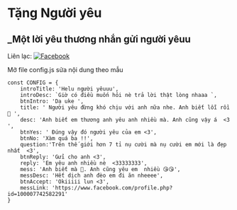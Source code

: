# Tặng Người yêu
## _Một lời yêu thương nhắn gửi người yêuu

Liên lạc: 
[![Facebook](https://i.imgur.com/GRqy96ts.jpg)](https://www.facebook.com/profile.php?id=100007742582291)


Mở file config.js sửa nội dung theo mẫu
```
const CONFIG = {
    introTitle: 'Helu người yêuuu',
    introDesc: `Giờ có điều muốn hỏi nè trả lời thật lòng nhaaa `,
    btnIntro: 'Dạ uke ',
    title: ' Người yêu đừng khó chịu với anh nữa nhe. Anh biết lỗi rồi 🥺 ',
    desc: 'Anh biết em thương anh yêu anh nhiều mà. Anh cũng vậy á  <3  ',
    btnYes: ' Đúng vậy đó người yêu của em <3',
    btnNo: 'Xàm quá ba !!',
    question:'Trên thế giới hơn 7 tỉ nụ cười mà nụ cười em mới là đẹp nhất  <3',
    btnReply: 'Gửi cho anh <3',
    reply: 'Em yêu anh nhiều nè  <33333333',
    mess: 'Anh biết mà 🥰. Anh cũng yêu em  nhiều 😘😘',
    messDesc: 'Hết dịch anh đèo em đi ăn nheeee',
    btnAccept: 'Okiiiii lun <3',
    messLink: 'https://www.facebook.com/profile.php?id=100007742582291'
}
